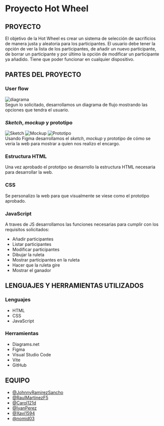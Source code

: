 # Proyecto Hot Wheel
## PROYECTO
El objetivo de la Hot Wheel es crear un sistema de selección de sacrificios de manera justa y aleatoria para los participantes. 
El usuario debe tener la opción de ver la lista de los participantes, de añadir un nuevo participante, de borrar un participante y por último la opción de modificar un participante ya añadido. Tiene que poder funcionar en cualquier dispositivo.

## PARTES DEL PROYECTO
### User flow
![diagrama](https://user-images.githubusercontent.com/116883797/205452122-906de9e0-2e57-41f0-99e2-97720f1622ab.jpg)  
Segun lo solicitado, desarrollamos un diagrama de flujo mostrando las opciones que tendra el usuario.
### *Sketch*, *mockup* y prototipo
![Sketch](https://user-images.githubusercontent.com/116883797/205450999-3c3b3679-2afb-4552-b7c7-9ade7d87d82c.png)
![Mockup](https://user-images.githubusercontent.com/116883797/205451008-da5e28d7-4b80-429b-a920-b36ab2fbea78.png)
![Prototipo](https://user-images.githubusercontent.com/116883797/205451148-4319c7ec-8cc6-4489-a71e-f82a9f83abfd.png)  
Usando Figma desarrollamos el *sketch*, *mockup* y prototipo de cómo se veria la web para mostrar a quien nos realizo el encargo.
### Estructura HTML
Una vez aprobado el prototipo se desarrollo la estructura HTML necesaria para desarrollar la web.
### CSS
Se personalizo la web para que visualmente se viese como el prototipo aprobado.
### JavaScript
A traves de JS desarrollamos las funciones necesarias para cumplir con los requisitos solicitados:
- Añadir participantes
- Listar participantes
- Modificar participantes
- Dibujar la ruleta
- Mostrar participantes en la ruleta
- Hacer que la ruleta gire
- Mostrar el ganador
## LENGUAJES Y HERRAMIENTAS UTILIZADOS
### Lenguajes
- HTML
- CSS
- JavaScript
### Herramientas
- Diagrams.net
- Figma
- Visual Studio Code
- Vite
- GitHub
## EQUIPO
- [@JohnnyRamirezSancho](https://github.com/JohnnyRamirezSancho)
- [@RaulMartinezF5](https://github.com/RaulMartinezF5)
- [@Carol121d](https://github.com/Carol21d)
- [@IyanPerez](https://github.com/IyanPerez)
- [@Xavi1594](https://github.com/Xavi1594)
- [@nomid03](https://github.com/nomid03)




